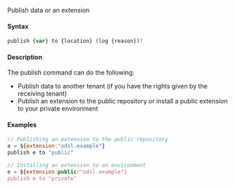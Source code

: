 Publish data or an extension

#### Syntax
```js
publish {var} to {location} (log {reason})?
```
#### Description

The publish command can do the following:
* Publish data to another tenant (if you have the rights given by the receiving tenant)
* Publish an extension to the public repository or install a public extension to your private environment

#### Examples
```js
// Publishing an extension to the public repository
e = ${extension:"odsl.example"}
publish e to "public"
```

```js
// Installing an extension to an environment
e = ${extension:public/"odsl.example"}
publish e to "private"
```
